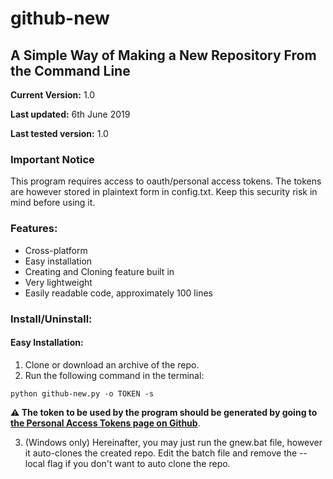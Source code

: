 # github-new
## A Simple Way of Making a New Repository From the Command Line
**Current Version:** 1.0

**Last updated:** 6th June 2019

**Last tested version:** 1.0

### Important Notice
This program requires access to oauth/personal access tokens. The tokens are however stored in plaintext form in config.txt. Keep this security risk in mind before using it.

### Features:
* Cross-platform
* Easy installation
* Creating and Cloning feature built in
* Very lightweight 
* Easily readable code, approximately 100 lines

### Install/Uninstall:

#### Easy Installation:
1. Clone or download an archive of the repo.
2. Run the following command in the terminal:
```
python github-new.py -o TOKEN -s
```
**:warning: The token to be used by the program should be generated by going to [the Personal Access Tokens page on Github](https://github.com/settings/tokens)**.

3. (Windows only) Hereinafter, you may just run the gnew.bat file, however it auto-clones the created repo. Edit the batch file and remove the --local flag if you don't want to auto clone the repo.
